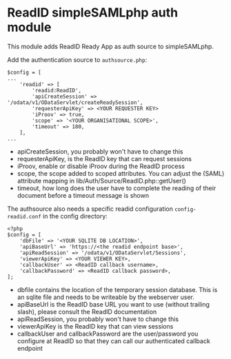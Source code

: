 # ReadID simpleSAMLphp auth module

This module adds ReadID Ready App as auth source to simpleSAMLphp.

Add the authentication source to ```authsource.php```:
```
$config = [
...
    'readid' => [
        'readid:ReadID',
        'apiCreateSession' => '/odata/v1/ODataServlet/createReadySession',
        'requesterApiKey' => <YOUR REQUESTER KEY>
        'iProov' => true,
        'scope' => '<YOUR ORGANISATIONAL SCOPE>',
        'timeout' => 180,
    ],
...
```

- apiCreateSession, you probably won't have to change this
- requesterApiKey, is the ReadID key that can request sessions
- iProov, enable or disable iProov during the ReadID process
- scope, the scope added to scoped attributes. You can adjust the (SAML) attribute mapping in lib/Auth/Source/ReadID.php::getUser()
- timeout, how long does the user have to complete the reading of their document before a timeout message is shown

The authsource also needs a specific readid configuration ```config-readid.conf``` in the config directory:

```
<?php
$config = [
    'dbFile' => '<YOUR SQLITE DB LOCATION>',
    'apiBaseUrl' => 'https://<the readid endpoint base>',
    'apiReadSession' => '/odata/v1/ODataServlet/Sessions',
    'viewerApiKey' => <YOUR VIEWER KEY>,
    'callbackUser' => <ReadID callback username>,
    'callbackPassword' => <ReadID callback password>,
];
```

- dbfile contains the location of the temporary session database. This is an sqlite file and needs to be writeable by the webserver user.
- apiBaseUrl is the ReadID base URL you want to use (without trailing slash), please consult the ReadID documentation
- apiReadSession, you probably won't have to change this
- viewerApiKey is the ReadID key that can view sessions
- callbackUser and callbackPassword are the user/password you configure at ReadID so that they can call our authenticated callback endpoint

